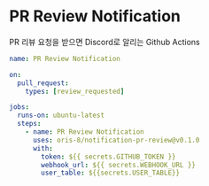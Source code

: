 # PR Review Notification

PR 리뷰 요청을 받으면 Discord로 알리는 Github Actions

```yml
name: PR Review Notification

on:
  pull_request:
    types: [review_requested]

jobs:
  runs-on: ubuntu-latest
  steps:
    - name: PR Review Notification
      uses: oris-8/notification-pr-review@v0.1.0
      with:
        token: ${{ secrets.GITHUB_TOKEN }}
        webhook_url: ${{ secrets.WEBHOOK_URL }}
        user_table: ${{secrets.USER_TABLE}}
```
